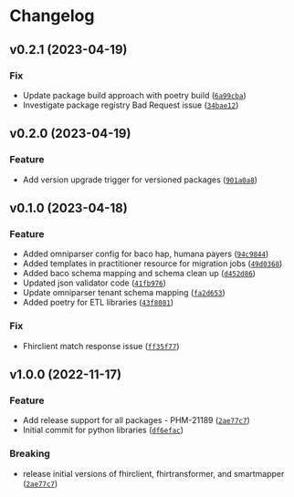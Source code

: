 # Changelog

<!--next-version-placeholder-->

## v0.2.1 (2023-04-19)
### Fix
* Update package build approach with poetry build ([`6a99cba`](https://gitlab.com/health-ec/platform/core/libraries/etl-libraries/-/commit/6a99cba7d7edae00d9d7f2601e85afa352e7f059))
* Investigate package registry Bad Request issue ([`34bae12`](https://gitlab.com/health-ec/platform/core/libraries/etl-libraries/-/commit/34bae12865c3752498ac228a7b20adece8ddebcb))

## v0.2.0 (2023-04-19)
### Feature
* Add version upgrade trigger for versioned packages ([`901a0a8`](https://gitlab.com/health-ec/platform/core/libraries/etl-libraries/-/commit/901a0a810805ea6f7bc11169858f56ccda97ea52))

## v0.1.0 (2023-04-18)
### Feature
* Added omniparser config for baco hap, humana payers ([`94c9844`](https://gitlab.com/health-ec/platform/core/libraries/etl-libraries/-/commit/94c98442049e7d092a38def014c267e680441e9d))
* Added templates in practitioner resource for migration jobs ([`49d0368`](https://gitlab.com/health-ec/platform/core/libraries/etl-libraries/-/commit/49d0368a52f769f29e8f969bd631bbb24b9b3b03))
* Added baco schema mapping and schema clean up ([`d452d86`](https://gitlab.com/health-ec/platform/core/libraries/etl-libraries/-/commit/d452d867cc803e5f3511e937af08aef17d8e8bfb))
* Updated json validator code ([`41fb976`](https://gitlab.com/health-ec/platform/core/libraries/etl-libraries/-/commit/41fb9764cf45baed00dd7c5f5ecec6531e56c29b))
* Update omniparser tenant schema mapping ([`fa2d653`](https://gitlab.com/health-ec/platform/core/libraries/etl-libraries/-/commit/fa2d65376a9cf1d1984f3bbe7d0a382ec1338a5c))
* Added poetry for ETL libraries ([`43f8081`](https://gitlab.com/health-ec/platform/core/libraries/etl-libraries/-/commit/43f80814d644567c1247d9c050a88ba55a11241d))

### Fix
* Fhirclient match response issue ([`ff35f77`](https://gitlab.com/health-ec/platform/core/libraries/etl-libraries/-/commit/ff35f77a116675a21d11c7a09db7f7af23466020))

## v1.0.0 (2022-11-17)
### Feature
* Add release support for all packages - PHM-21189 ([`2ae77c7`](https://github.com/health-ec/architecture/prototypes/etl/libraries/commit/2ae77c79f89e63c5045d81c8be40cff0f41ce39f))
* Initial commit for python libraries ([`df6efac`](https://github.com/health-ec/architecture/prototypes/etl/libraries/commit/df6efac28ca395842a973698f9619eeebaa239ec))

### Breaking
* release initial versions of fhirclient, fhirtransformer, and smartmapper  ([`2ae77c7`](https://github.com/health-ec/architecture/prototypes/etl/libraries/commit/2ae77c79f89e63c5045d81c8be40cff0f41ce39f))

